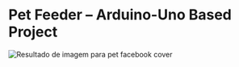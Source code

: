 # Pet Feeder – Arduino-Uno Based Project

![Resultado de imagem para pet facebook cover](http://colorfully.eu/wp-content/uploads/2013/05/sweet-little-dog-facebook-c.jpg)
